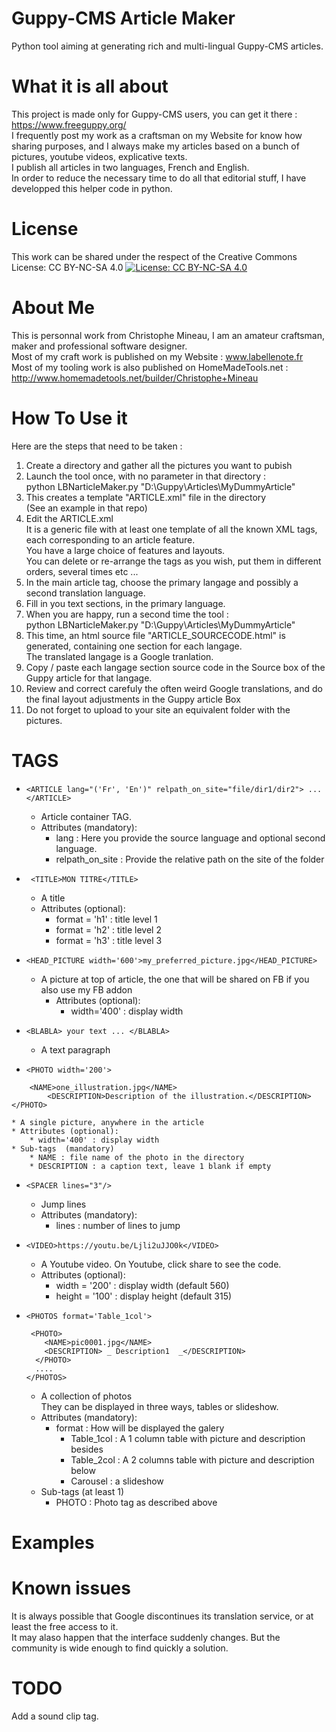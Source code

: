 # Guppy-CMS Article Maker
Python tool aiming at generating rich and multi-lingual Guppy-CMS articles.

# What it is all about
This project is made only for Guppy-CMS users, you can get it there  : https://www.freeguppy.org/    
I frequently post my work as a craftsman on my Website for know how sharing purposes, and I always make my articles based on a bunch of pictures, youtube videos, explicative texts.    
I publish all articles in two languages, French and English.    
In order to reduce the necessary time to do all that editorial stuff, I have developped this helper code in python.    

# License
This work can be shared under the respect of the Creative Commons License: CC BY-NC-SA 4.0
[![License: CC BY-NC-SA 4.0](https://img.shields.io/badge/License-CC%20BY--NC--SA%204.0-lightgrey.svg)](https://creativecommons.org/licenses/by-nc-sa/4.0/)

	
# About Me
This is personnal work from Christophe Mineau, I am an amateur craftsman, maker and professional software designer.  
Most of my craft work is published on my Website : www.labellenote.fr  
Most of my tooling work is also published on HomeMadeTools.net : http://www.homemadetools.net/builder/Christophe+Mineau   


# How To Use it
Here are the steps that need to be taken :      

1. Create a directory and gather all the pictures you want to pubish
1. Launch the tool once, with no parameter in that directory :  
	python LBNarticleMaker.py "D:\Guppy\Articles\MyDummyArticle"  
1. This creates a template "ARTICLE.xml" file in the directory  
(See an example in that repo)
1. Edit the ARTICLE.xml  
It is a generic file with at least one template of all the known XML tags, each corresponding to an article feature.  
You have a large choice of features and layouts.  
You can delete or re-arrange the tags as you wish, put them in different orders, several times etc ...
1. In the main article tag, choose the primary langage and possibly a second translation language.
1. Fill in you text sections, in the primary language.
1. When you are happy, run a second time the tool :  
	python LBNarticleMaker.py "D:\Guppy\Articles\MyDummyArticle"
1. This time, an html source file "ARTICLE_SOURCECODE.html" is generated, containing one section for each langage.  
The translated langage is a Google tranlation.
1. Copy / paste each langage section source code in the Source box of the Guppy article for that langage.
1. Review and correct carefuly the often weird Google translations, and do the final layout adjustments in the Guppy article Box
1. Do not forget to upload to your site an equivalent folder with the pictures.


# TAGS

* ```<ARTICLE lang="('Fr', 'En')" relpath_on_site="file/dir1/dir2"> ... </ARTICLE>``` 
	* Article container TAG.
	* Attributes (mandatory):
		* lang : Here you provide the source language and optional second language.  
		* relpath_on_site : Provide  the relative path on the site of the folder

*  ``` <TITLE>MON TITRE</TITLE>```  
	* A title 
	* Attributes (optional):  
		* format = 'h1'  : title level 1  
		* format = 'h2'  : title level 2  
		* format = 'h3'  : title level 3  
		
* ```<HEAD_PICTURE width='600'>my_preferred_picture.jpg</HEAD_PICTURE>```  
	* A picture at top of article, the one that will be shared on FB if you also use my FB addon   
        * Attributes (optional):
        	* width='400' : display width  
		
* ```<BLABLA> your text ... </BLABLA>```  
	* A text paragraph  
	
* ```<PHOTO width='200'>```  
```
	<NAME>one_illustration.jpg</NAME>
    	<DESCRIPTION>Description of the illustration.</DESCRIPTION>
</PHOTO>
```
	* A single picture, anywhere in the article  
	* Attributes (optional):  
		* width='400' : display width	
	* Sub-tags  (mandatory)  
		* NAME : file name of the photo in the directory  
		* DESCRIPTION : a caption text, leave 1 blank if empty  

* ```<SPACER lines="3"/>```
	* Jump lines  
	* Attributes (mandatory):  
		* lines : number of lines to jump

* ```<VIDEO>https://youtu.be/Ljli2uJJO0k</VIDEO>```  
	* A Youtube video. On Youtube, click share to see the code.  
	* Attributes (optional):  
		* width = '200'  : display width (default 560) 
		* height = '100' : display height (default 315)  
* ```<PHOTOS format='Table_1col'> ```  
  ```
   <PHOTO>
      <NAME>pic0001.jpg</NAME>
      <DESCRIPTION> _ Description1  _</DESCRIPTION>
    </PHOTO>
    ....
  </PHOTOS>
  ```
	* A collection of photos  
	They can be displayed in three ways, tables or slideshow.  
	* Attributes (mandatory):  
		* format : How will be displayed the galery  
			* Table_1col : A 1 column table with picture and description besides  
			* Table_2col : A 2 columns table with picture and description below  
			* Carousel  : a slideshow   
	* Sub-tags  (at least 1)  
		* PHOTO : Photo tag as described above  
 

# Examples


# Known issues
It is always possible that Google discontinues its translation service, or at least the free access to it.  
It may alaso happen that the interface suddenly changes. But the community is wide enough to find quickly a solution.

# TODO
Add a sound clip tag.


